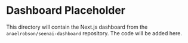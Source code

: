# Dashboard Placeholder

This directory will contain the Next.js dashboard from the `anaelrobson/seenai-dashboard` repository. The code will be added here.
